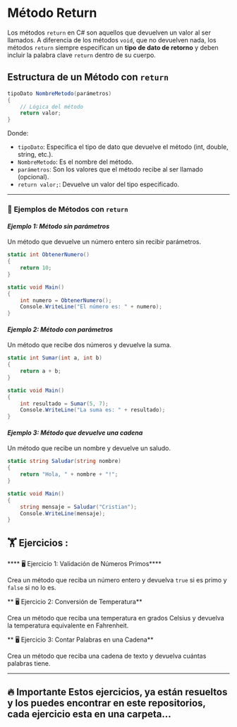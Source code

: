 # Método Return
Los métodos `return` en C# son aquellos que devuelven un valor al ser llamados. A diferencia de los métodos `void`, que no devuelven nada, los métodos `return` siempre especifican un **tipo de dato de retorno** y deben incluir la palabra clave `return` dentro de su cuerpo.

## Estructura de un Método con `return`
```c#
tipoDato NombreMetodo(parámetros)
{
    // Lógica del método
    return valor;
}
```
Donde:

-   `tipoDato`: Especifica el tipo de dato que devuelve el método (int, double, string, etc.).
-   `NombreMetodo`: Es el nombre del método.
-   `parámetros`: Son los valores que el método recibe al ser llamado (opcional).
-   `return valor;`: Devuelve un valor del tipo especificado.
---

###  📝 **Ejemplos de Métodos con `return`**

#### *Ejemplo 1: Método sin parámetros*
Un método que devuelve un número entero sin recibir parámetros.
```c#
static int ObtenerNumero()
{
    return 10;
}

static void Main()
{
    int numero = ObtenerNumero();
    Console.WriteLine("El número es: " + numero);
}
```

#### *Ejemplo 2: Método con parámetros*
Un método que recibe dos números y devuelve la suma.
```c#
static int Sumar(int a, int b)
{
    return a + b;
}

static void Main()
{
    int resultado = Sumar(5, 7);
    Console.WriteLine("La suma es: " + resultado);
}
```

#### *Ejemplo 3: Método que devuelve una cadena*
Un método que recibe un nombre y devuelve un saludo.
```c#
static string Saludar(string nombre)
{
    return "Hola, " + nombre + "!";
}

static void Main()
{
    string mensaje = Saludar("Cristian");
    Console.WriteLine(mensaje);
}
```

## 🏋 Ejercicios :
 **** 🖥️ Ejercicio 1: Validación de Números Primos****
 
Crea un método que reciba un número entero y devuelva `true` si es primo y `false` si no lo es.

** 🖥️ Ejercicio 2: Conversión de Temperatura**

Crea un método que reciba una temperatura en grados Celsius y devuelva la temperatura equivalente en Fahrenheit.

** 🖥️ Ejercicio 3: Contar Palabras en una Cadena**

Crea un método que reciba una cadena de texto y devuelva cuántas palabras tiene.

---
🔥 Importante
Estos ejercicios, ya están resueltos y los puedes encontrar en este repositorios, cada ejercicio esta en una carpeta...
---

